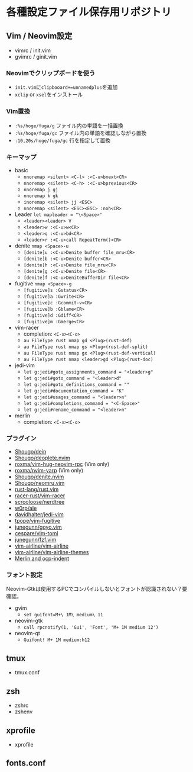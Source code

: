# 各種設定ファイル保存用リポジトリ

## Vim / Neovim設定
- vimrc / init.vim
- gvimrc / ginit.vim

### Neovimでクリップボードを使う
- `init.vim`に`clipbooard+=unnamedplus`を追加
- `xclip` or `xsel`をインストール

### Vim置換
- `:%s/hoge/fuga/g` ファイル内の単語を一括置換
- `:%s/hoge/fuga/gc` ファイル内の単語を確認しながら置換
- `:10,20s/hoge/fuga/gc` 行を指定して置換

### キーマップ
- basic
  - `nnoremap <silent> <C-l> :<C-u>bnext<CR>`
  - `nnoremap <silent> <C-h> :<C-u>bprevious<CR>`
  - `nnoremap j gj`
  - `nnoremap k gk`
  - `inoremap <silent> jj <ESC>`
  - `nnoremap <silent> <ESC><ESC> :noh<CR>`
- Leader `let mapleader = "\<Space>"`
  - `<leader><leader> V`
  - `<leader>w :<C-u>w<CR>`
  - `<leader>q :<C-u>bd<CR>`
  - `<leader>r :<C-u>call RepeatTerm()<CR>`
- denite `nmap <Space>-u`
  - `[denite]u :<C-u>Denite buffer file_mru<CR>`
  - `[denite]b :<C-u>Denite buffer<CR>`
  - `[denite]h :<C-u>Denite file_mru<CR>`
  - `[denite]g :<C-u>Denite file<CR>`
  - `[denite]f :<C-u>DeniteBufferDir file<CR>`
- fugitive `nmap <Space>-g`
  - `[fugitive]s :Gstatus<CR>`
  - `[fugitive]a :Gwrite<CR>`
  - `[fugitive]c :Gcommit-v<CR>`
  - `[fugitive]b :Gblame<CR>`
  - `[fugitive]d :Gdiff<CR>`
  - `[fugitive]m :Gmerge<CR>`
- vim-racer
  - completion: `<C-x><C-o>`
  - `au FileType rust nmap gd <Plug>(rust-def)`
  - `au FileType rust nmap gs <Plug>(rust-def-split)`
  - `au FileType rust nmap gx <Plug>(rust-def-vertical)`
  - `au FileType rust nmap <leader>gd <Plug>(rust-doc)`
- jedi-vim
  - `let g:jedi#goto_assignments_command = "<leader>g"`
  - `let g:jedi#goto_command = "<leader>d"`
  - `let g:jedi#goto_definitions_command = ""`
  - `let g:jedi#documentation_command = "K"`
  - `let g:jedi#usages_command = "<leader>n"`
  - `let g:jedi#completions_command = "<C-Space>"`
  - `let g:jedi#rename_command = "<leader>n"`
- merlin
  - completion: `<C-x><C-o>`

### プラグイン
- [Shougo/dein]()
- [Shougo/deoplete.nvim]()
- [roxma/vim-hug-neovim-rpc]() (Vim only)
- [roxma/nvim-yarp]() (Vim only)
- [Shougo/denite.nvim]()
- [Shougo/neomru.vim]()
- [rust-lang/rust.vim]()
- [racer-rust/vim-racer]()
- [scrooloose/nerdtree]()
- [w0rp/ale]()
- [davidhalter/jedi-vim]()
- [tpope/vim-fugitive]()
- [junegunn/goyo.vim]()
- [cespare/vim-toml]()
- [junegunn/fzf.vim]()
- [vim-airline/vim-airline]()
- [vim-airline/vim-airline-themes]()
- [Merlin and ocp-indent]()

### フォント設定
Neovim-Gtkは使用するPCでコンパイルしないとフォントが認識されない？要確認。

- gvim
  - `set guifont=M+\ 1M\ medium\ 11`
- neovim-gtk
  - `call rpcnotify(1, 'Gui', 'Font', 'M+ 1M medium 12')`
- neovim-qt
  - `Guifont! M+ 1M medium:h12`

## tmux
- tmux.conf

## zsh
- zshrc
- zshenv

## xprofile
- xprofile

## fonts.conf

